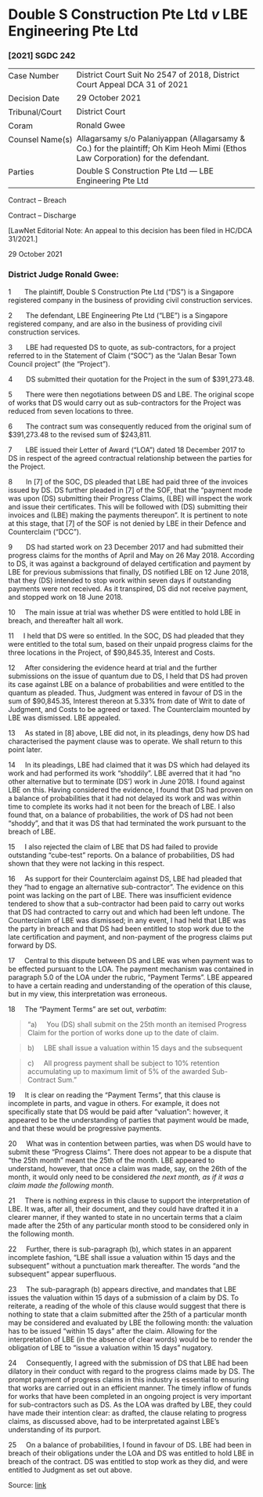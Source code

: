 <style>.footnotes::before { content: "Footnotes:"; }</style>
# Double S Construction Pte Ltd _v_ LBE Engineering Pte Ltd  

### \[2021\] SGDC 242

<table id="info-table"><tbody><tr class="info-row"><td class="txt-label" style="padding: 4px 0px; white-space: nowrap" valign="top">Case Number</td><td class="txt-body">District Court Suit No 2547 of 2018, District Court Appeal DCA 31 of 2021</td></tr><tr class="info-row"><td class="txt-label" style="padding: 4px 0px; white-space: nowrap" valign="top">Decision Date</td><td class="txt-body">29 October 2021</td></tr><tr class="info-row"><td class="txt-label" style="padding: 4px 0px; white-space: nowrap" valign="top">Tribunal/Court</td><td class="txt-body">District Court</td></tr><tr class="info-row"><td class="txt-label" style="padding: 4px 0px; white-space: nowrap" valign="top">Coram</td><td class="txt-body">Ronald Gwee</td></tr><tr class="info-row"><td class="txt-label" style="padding: 4px 0px; white-space: nowrap" valign="top">Counsel Name(s)</td><td class="txt-body">Allagarsamy s/o Palaniyappan (Allagarsamy &amp; Co.) for the plaintiff; Oh Kim Heoh Mimi (Ethos Law Corporation) for the defendant.</td></tr><tr class="info-row"><td class="txt-label" style="padding: 4px 0px; white-space: nowrap" valign="top">Parties</td><td class="txt-body">Double S Construction Pte Ltd — LBE Engineering Pte Ltd</td></tr></tbody></table>

Contract – Breach

Contract – Discharge

\[LawNet Editorial Note: An appeal to this decision has been filed in HC/DCA 31/2021.\]

29 October 2021

### District Judge Ronald Gwee:

1       The plaintiff, Double S Construction Pte Ltd (“DS”) is a Singapore registered company in the business of providing civil construction services.

2       The defendant, LBE Engineering Pte Ltd (“LBE”) is a Singapore registered company, and are also in the business of providing civil construction services.

3       LBE had requested DS to quote, as sub-contractors, for a project referred to in the Statement of Claim (“SOC”) as the “Jalan Besar Town Council project” (the “Project”).

4       DS submitted their quotation for the Project in the sum of $391,273.48.

5       There were then negotiations between DS and LBE. The original scope of works that DS would carry out as sub-contractors for the Project was reduced from seven locations to three.

6       The contract sum was consequently reduced from the original sum of $391,273.48 to the revised sum of $243,811.

7       LBE issued their Letter of Award (“LOA”) dated 18 December 2017 to DS in respect of the agreed contractual relationship between the parties for the Project.

8       In \[7\] of the SOC, DS pleaded that LBE had paid three of the invoices issued by DS. DS further pleaded in \[7\] of the SOF, that the “payment mode was upon (DS) submitting their Progress Claims, (LBE) will inspect the work and issue their certificates. This will be followed with (DS) submitting their invoices and (LBE) making the payments thereupon”. It is pertinent to note at this stage, that \[7\] of the SOF is not denied by LBE in their Defence and Counterclaim (“DCC”).

9       DS had started work on 23 December 2017 and had submitted their progress claims for the months of April and May on 26 May 2018. According to DS, it was against a background of delayed certification and payment by LBE for previous submissions that finally, DS notified LBE on 12 June 2018, that they (DS) intended to stop work within seven days if outstanding payments were not received. As it transpired, DS did not receive payment, and stopped work on 18 June 2018.

10     The main issue at trial was whether DS were entitled to hold LBE in breach, and thereafter halt all work.

11     I held that DS were so entitled. In the SOC, DS had pleaded that they were entitled to the total sum, based on their unpaid progress claims for the three locations in the Project, of $90,845.35, Interest and Costs.

12     After considering the evidence heard at trial and the further submissions on the issue of quantum due to DS, I held that DS had proven its case against LBE on a balance of probabilities and were entitled to the quantum as pleaded. Thus, Judgment was entered in favour of DS in the sum of $90,845.35, Interest thereon at 5.33% from date of Writ to date of Judgment, and Costs to be agreed or taxed. The Counterclaim mounted by LBE was dismissed. LBE appealed.

13     As stated in \[8\] above, LBE did not, in its pleadings, deny how DS had characterised the payment clause was to operate. We shall return to this point later.

14     In its pleadings, LBE had claimed that it was DS which had delayed its work and had performed its work “shoddily”. LBE averred that it had “no other alternative but to terminate (DS’) work in June 2018. I found against LBE on this. Having considered the evidence, I found that DS had proven on a balance of probabilities that it had not delayed its work and was within time to complete its works had it not been for the breach of LBE. I also found that, on a balance of probabilities, the work of DS had not been “shoddy”, and that it was DS that had terminated the work pursuant to the breach of LBE.

15     I also rejected the claim of LBE that DS had failed to provide outstanding “cube-test” reports. On a balance of probabilities, DS had shown that they were not lacking in this respect.

16     As support for their Counterclaim against DS, LBE had pleaded that they “had to engage an alternative sub-contractor”. The evidence on this point was lacking on the part of LBE. There was insufficient evidence tendered to show that a sub-contractor had been paid to carry out works that DS had contracted to carry out and which had been left undone. The Counterclaim of LBE was dismissed; in any event, I had held that LBE was the party in breach and that DS had been entitled to stop work due to the late certification and payment, and non-payment of the progress claims put forward by DS.

17     Central to this dispute between DS and LBE was when payment was to be effected pursuant to the LOA. The payment mechanism was contained in paragraph 5.0 of the LOA under the rubric, “Payment Terms”. LBE appeared to have a certain reading and understanding of the operation of this clause, but in my view, this interpretation was erroneous.

18     The “Payment Terms” are set out, _verbatim_:

> “a)     You (DS) shall submit on the 25th month an itemised Progress Claim for the portion of works done up to the date of claim.

> b)     LBE shall issue a valuation within 15 days and the subsequent

> c)     All progress payment shall be subject to 10% retention accumulating up to maximum limit of 5% of the awarded Sub-Contract Sum.”

19     It is clear on reading the “Payment Terms”, that this clause is incomplete in parts, and vague in others. For example, it does not specifically state that DS would be paid after “valuation”: however, it appeared to be the understanding of parties that payment would be made, and that these would be progressive payments.

20     What was in contention between parties, was when DS would have to submit these “Progress Claims”. There does not appear to be a dispute that “the 25th month” meant the 25th of the month. LBE appeared to understand, however, that once a claim was made, say, on the 26th of the month, it would only need to be considered _the next month, as if it was a claim made the following month_.

21     There is nothing express in this clause to support the interpretation of LBE. It was, after all, their document, and they could have drafted it in a clearer manner, if they wanted to state in no uncertain terms that a claim made after the 25th of any particular month stood to be considered only in the following month.

22     Further, there is sub-paragraph (b), which states in an apparent incomplete fashion, “LBE shall issue a valuation within 15 days and the subsequent” without a punctuation mark thereafter. The words “and the subsequent” appear superfluous.

23     The sub-paragraph (b) appears directive, and mandates that LBE issues the valuation within 15 days of a submission of a claim by DS. To reiterate, a reading of the whole of this clause would suggest that there is nothing to state that a claim submitted after the 25th of a particular month may be considered and evaluated by LBE the following month: the valuation has to be issued “within 15 days” after the claim. Allowing for the interpretation of LBE (in the absence of clear words) would be to render the obligation of LBE to “issue a valuation within 15 days” nugatory.

24     Consequently, I agreed with the submission of DS that LBE had been dilatory in their conduct with regard to the progress claims made by DS. The prompt payment of progress claims in this industry is essential to ensuring that works are carried out in an efficient manner. The timely inflow of funds for works that have been completed in an ongoing project is very important for sub-contractors such as DS. As the LOA was drafted by LBE, they could have made their intention clear: as drafted, the clause relating to progress claims, as discussed above, had to be interpretated against LBE’s understanding of its purport.

25     On a balance of probabilities, I found in favour of DS. LBE had been in breach of their obligations under the LOA and DS was entitled to hold LBE in breach of the contract. DS was entitled to stop work as they did, and were entitled to Judgment as set out above.


Source: [link](https://www.lawnet.sg:443/lawnet/web/lawnet/free-resources?p_p_id=freeresources_WAR_lawnet3baseportlet&p_p_lifecycle=1&p_p_state=normal&p_p_mode=view&_freeresources_WAR_lawnet3baseportlet_action=openContentPage&_freeresources_WAR_lawnet3baseportlet_docId=%2FJudgment%2F26748-SSP.xml)
